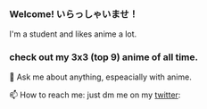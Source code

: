 ### Welcome! いらっしゃいませ！

I'm a student and likes anime a lot.

### check out my 3x3 (top 9) anime of all time. 

💬 Ask me about anything, espeacially with anime.

📫 How to reach me: just dm me on my [twitter](https://twitter.com/yahalloe): 


<!--
**yahalloe/yahalloe** is a ✨ _special_ ✨ repository because its `README.md` (this file) appears on your GitHub profile.

Here are some ideas to get you started:

- 🔭 I’m currently working on ...
- 🌱 I’m currently learning ...
- 👯 I’m looking to collaborate on ...
- 🤔 I’m looking for help with ...
- 💬 Ask me about ...
- 📫 How to reach me: ...
- 😄 Pronouns: ...
- ⚡ Fun fact: ...
-->
